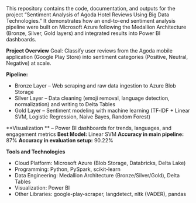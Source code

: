 This repository contains the code, documentation, and outputs for the project “Sentiment Analysis of Agoda Hotel Reviews Using Big Data Technologies.”
It demonstrates how  an end-to-end sentiment analysis pipeline were built on Microsoft Azure following the Medallion Architecture (Bronze, Silver, Gold layers) and integrated results into Power BI dashboards.

**Project Overview**
Goal: Classify user reviews from the Agoda mobile application (Google Play Store) into sentiment categories (Positive, Neutral, Negative) at scale.

**Pipeline:**
- Bronze Layer – Web scraping and raw data ingestion to Azure Blob Storage
- Silver Layer – Data cleaning (emoji removal, language detection, normalization) and writing to Delta Tables
- Gold Layer – Sentiment modeling with machine learning (TF‑IDF + Linear SVM, Logistic Regression, Naive Bayes, Random Forest)

**Visualization ** – Power BI dashboards for trends, languages, and engagement metrics
**Best Model:** Linear SVM
**Accuracy in main pipeline:** 87%
**Accuracy in evaluation setup:** 90.22%

**Tools and Technologies**
- Cloud Platform: Microsoft Azure (Blob Storage, Databricks, Delta Lake)
- Programming: Python, PySpark, scikit-learn
- Data Engineering: Medallion Architecture (Bronze/Silver/Gold), Delta Tables
- Visualization: Power BI
- Other Libraries: google-play-scraper, langdetect, nltk (VADER), pandas
